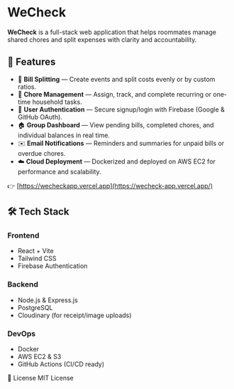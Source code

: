 # WeCheck

**WeCheck** is a full-stack web application that helps roommates manage shared chores and split expenses with clarity and accountability.

## 🌟 Features

- 🧾 **Bill Splitting** — Create events and split costs evenly or by custom ratios.
- 🧹 **Chore Management** — Assign, track, and complete recurring or one-time household tasks.
- 🔐 **User Authentication** — Secure signup/login with Firebase (Google & GitHub OAuth).
- 🏠 **Group Dashboard** — View pending bills, completed chores, and individual balances in real time.
- ✉️ **Email Notifications** — Reminders and summaries for unpaid bills or overdue chores.
- ☁️ **Cloud Deployment** — Dockerized and deployed on AWS EC2 for performance and scalability.

👉 [https://wecheckapp.vercel.app](https://wecheck-app.vercel.app/)

## 🛠️ Tech Stack

### Frontend
- React + Vite
- Tailwind CSS
- Firebase Authentication

### Backend
- Node.js & Express.js
- PostgreSQL
- Cloudinary (for receipt/image uploads)

### DevOps
- Docker
- AWS EC2 & S3
- GitHub Actions (CI/CD ready)

📄 License
MIT License

